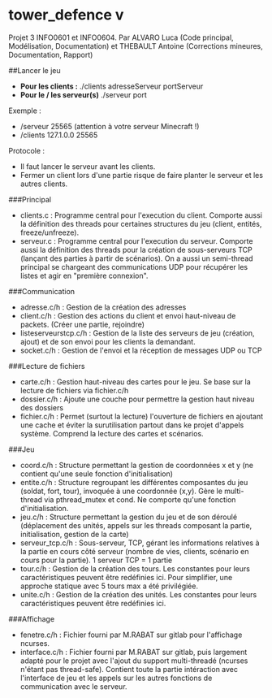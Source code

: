 # tower_defence v
Projet 3 INFO0601 et INFO0604. Par ALVARO Luca (Code principal, Modélisation, Documentation) et THEBAULT Antoine (Corrections mineures, Documentation, Rapport)
  
##Lancer le jeu

* **Pour les clients :** ./clients adresseServeur portServeur
* **Pour le / les serveur(s)** ./serveur port

Exemple :
* /serveur 25565 (attention à votre serveur Minecraft !)
* /clients 127.1.0.0 25565

Protocole :
* Il faut lancer le serveur avant les clients.
* Fermer un client lors d'une partie risque de faire planter le serveur et les autres clients.

###Principal
* clients.c : Programme central pour l'execution du client. Comporte aussi la définition des threads pour certaines structures du jeu (client, entités, freeze/unfreeze).
* serveur.c : Programme central pour l'execution du serveur. Comporte aussi la définition des threads pour la création de sous-serveurs TCP (lançant des parties à partir de scénarios). On a aussi un semi-thread principal se chargeant des communications UDP pour récupérer les listes et agir en "première connexion".

###Communication
* adresse.c/h : Gestion de la création des adresses
* client.c/h : Gestion des actions du client et envoi haut-niveau de packets. (Créer une partie, rejoindre)
* listeserveurstcp.c/h : Gestion de la liste des serveurs de jeu (création, ajout) et de son envoi pour les clients la demandant.
* socket.c/h : Gestion de l'envoi et la réception de messages UDP ou TCP

###Lecture de fichiers
* carte.c/h : Gestion haut-niveau des cartes pour le jeu. Se base sur la lecture de fichiers via fichier.c/h
* dossier.c/h : Ajoute une couche pour permettre la gestion haut niveau des dossiers
* fichier.c/h : Permet (surtout la lecture) l'ouverture de fichiers en ajoutant une cache et éviter la surutilisation partout dans ke projet d'appels système. Comprend la lecture des cartes et scénarios.

###Jeu
* coord.c/h : Structure permettant la gestion de coordonnées x et y (ne contient qu'une seule fonction d'initialisation)
* entite.c/h : Structure regroupant les différentes composantes du jeu (soldat, fort, tour), invoquée à une coordonnée (x,y). Gère le multi-thread via pthread_mutex et cond. Ne comporte qu'une fonction d'initialisation.
* jeu.c/h : Structure permettant la gestion du jeu et de son déroulé (déplacement des unités, appels sur les threads composant la partie, initialisation, gestion de la carte)
* serveur_tcp.c/h : Sous-serveur, TCP, gérant les informations relatives à la partie en cours côté serveur (nombre de vies, clients, scénario en cours pour la partie). 1 serveur TCP = 1 partie
* tour.c/h : Gestion de la création des tours. Les constantes pour leurs caractéristiques peuvent être redéfinies ici. Pour simplifier, une approche statique avec 5 tours max a été privilégiée.
* unite.c/h : Gestion de la création des unités. Les constantes pour leurs caractéristiques peuvent être redéfinies ici.

###Affichage
* fenetre.c/h : Fichier fourni par M.RABAT sur gitlab pour l'affichage ncurses.
* interface.c/h : Fichier fourni par M.RABAT sur gitlab, puis largement adapté pour le projet avec l'ajout du support multi-threadé (ncurses n'étant pas thread-safe). Contient toute la partie intéraction avec l'interface de jeu et les appels sur les autres fonctions de communication avec le serveur.

